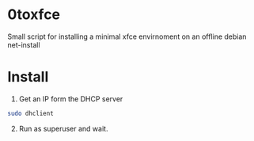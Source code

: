 # 0toxfce
Small script for installing a minimal xfce envirnoment on an offline debian net-install

# Install
1. Get an IP form the DHCP server
```bash
sudo dhclient
```
2. Run as superuser and wait.
